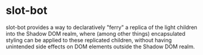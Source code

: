 # slot-bot

slot-bot provides a way to declaratively "ferry" a replica of the light children into the Shadow DOM realm, where (among other things) encapsulated styling can be applied to these replicated children, without having unintended side effects on DOM elements outside the Shadow DOM realm.  
